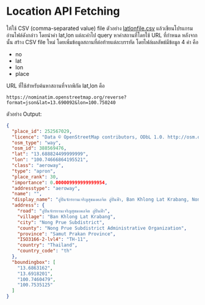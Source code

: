 # Location API Fetching
ให้ใช้ CSV (comma-separated value) file ตัวอย่าง [latlonfile.csv](latlonfile.csv) แล้วเขียนโปรแกรมอ่านไฟล์ดังกล่าว โดยนำค่า lat,lon แต่ละค่าไป query หาค่าสถานที่โดยใช้ URL ที่กำหนด หลังจากนั้น สร้าง CSV file ใหม่ โดยเพิ่มข้อมูลสถานที่ต่อท้ายแต่ละบรรทัด โดยไฟล์ผลลัพธ์มีข้อมูล 4 ค่า คือ
- no
- lat
- lon
- place

URL ที่ใช้สำหรับค้นหาสถานที่จากพิกัด lat,lon คือ
```url
https://nominatim.openstreetmap.org/reverse?format=json&lat=13.690092&lon=100.750240
```

ตัวอย่าง Output:
```json
{
  "place_id": 252567029,
  "licence": "Data © OpenStreetMap contributors, ODbL 1.0. http://osm.org/copyright",
  "osm_type": "way",
  "osm_id": 388569476,
  "lat": "13.688824499999999",
  "lon": "100.74666864195521",
  "class": "aeroway",
  "type": "apron",
  "place_rank": 30,
  "importance": 0.000009999999999954,
  "addresstype": "aeroway",
  "name": "",
  "display_name": "ลู่ปั่นจักรยานเจริญสุขมงคลจิต ลู่ปั่นฟ้า, Ban Khlong Lat Krabang, Nong Prue Subdistrict, Nong Prue Subdistrict Administrative Organization, Bang Phli District, Samut Prakan Province, Thailand",
  "address": {
    "road": "ลู่ปั่นจักรยานเจริญสุขมงคลจิต ลู่ปั่นฟ้า",
    "village": "Ban Khlong Lat Krabang",
    "city": "Nong Prue Subdistrict",
    "county": "Nong Prue Subdistrict Administrative Organization",
    "province": "Samut Prakan Province",
    "ISO3166-2-lvl4": "TH-11",
    "country": "Thailand",
    "country_code": "th"
  },
  "boundingbox": [
    "13.6863162",
    "13.6918201",
    "100.7460479",
    "100.7535125"
  ]
}
```